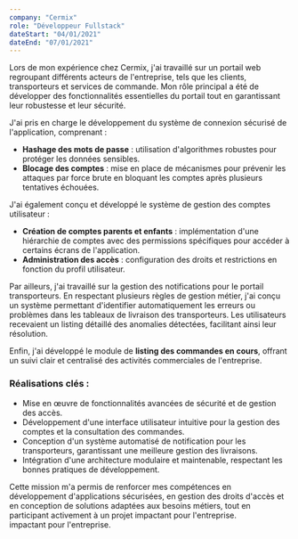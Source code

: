 ```yaml
---
company: "Cermix"
role: "Développeur Fullstack"
dateStart: "04/01/2021"
dateEnd: "07/01/2021"
---
```


Lors de mon expérience chez Cermix, j'ai travaillé sur un portail web regroupant différents acteurs de l'entreprise, tels que les clients, transporteurs et services de commande. Mon rôle principal a été de développer des fonctionnalités essentielles du portail tout en garantissant leur robustesse et leur sécurité.  

J'ai pris en charge le développement du système de connexion sécurisé de l'application, comprenant :  
- **Hashage des mots de passe** : utilisation d'algorithmes robustes pour protéger les données sensibles.  
- **Blocage des comptes** : mise en place de mécanismes pour prévenir les attaques par force brute en bloquant les comptes après plusieurs tentatives échouées.  

J'ai également conçu et développé le système de gestion des comptes utilisateur :  
- **Création de comptes parents et enfants** : implémentation d'une hiérarchie de comptes avec des permissions spécifiques pour accéder à certains écrans de l'application.  
- **Administration des accès** : configuration des droits et restrictions en fonction du profil utilisateur.  

Par ailleurs, j'ai travaillé sur la gestion des notifications pour le portail transporteurs. En respectant plusieurs règles de gestion métier, j'ai conçu un système permettant d'identifier automatiquement les erreurs ou problèmes dans les tableaux de livraison des transporteurs. Les utilisateurs recevaient un listing détaillé des anomalies détectées, facilitant ainsi leur résolution.  

Enfin, j'ai développé le module de **listing des commandes en cours**, offrant un suivi clair et centralisé des activités commerciales de l'entreprise.  

### Réalisations clés :  
- Mise en œuvre de fonctionnalités avancées de sécurité et de gestion des accès.  
- Développement d'une interface utilisateur intuitive pour la gestion des comptes et la consultation des commandes.  
- Conception d'un système automatisé de notification pour les transporteurs, garantissant une meilleure gestion des livraisons.  
- Intégration d'une architecture modulaire et maintenable, respectant les bonnes pratiques de développement.  

Cette mission m'a permis de renforcer mes compétences en développement d'applications sécurisées, en gestion des droits d'accès et en conception de solutions adaptées aux besoins métiers, tout en participant activement à un projet impactant pour l'entreprise.  
impactant pour l'entreprise.  

